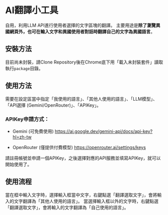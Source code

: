 # AI翻譯小工具

自用，利用LLM API進行使用者選擇的文字區塊的翻譯。
主要用途是**除了瀏覽異國網頁外，也可在輸入文字和異國使用者對話時翻譯自己的文字為異國語言**。

## 安裝方法
目前尚未封裝，請Clone Repository後在Chrome底下用「載入未封裝套件」讀取執行`package`目錄。

## 使用方法
需要在設定區當中指定「我使用的語言」、「其他人使用的語言」、「LLM模型」、「API選擇 (Gemini/OpenRouter)」、「APIKey」。

### APIKey申請方式：
- Gemini (可免費使用)
https://ai.google.dev/gemini-api/docs/api-key?hl=zh-tw

- OpenRouter (僅提供付費模型)
https://openrouter.ai/settings/keys

請註冊帳號並申請一個APIKey，之後選擇對應的API服務並填寫APIKey，就可以開始使用了。

## 使用流程
當在框中輸入文字時，選擇輸入框當中文字，右鍵點選「翻譯選取文字」，會將輸入的文字翻譯為「其他人使用的語言」。
當選擇輸入框以外的文字時，右鍵點選「翻譯選取文字」，會將輸入的文字翻譯為「自己使用的語言」。
